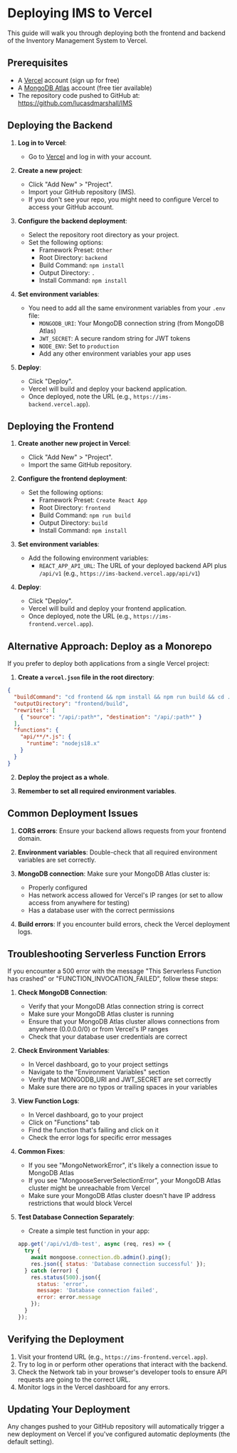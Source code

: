 # Deploying IMS to Vercel

This guide will walk you through deploying both the frontend and backend of the Inventory Management System to Vercel.

## Prerequisites

- A [Vercel](https://vercel.com) account (sign up for free)
- A [MongoDB Atlas](https://www.mongodb.com/cloud/atlas) account (free tier available)
- The repository code pushed to GitHub at: https://github.com/lucasdmarshall/IMS

## Deploying the Backend

1. **Log in to Vercel**:
   - Go to [Vercel](https://vercel.com) and log in with your account.

2. **Create a new project**:
   - Click "Add New" > "Project".
   - Import your GitHub repository (IMS).
   - If you don't see your repo, you might need to configure Vercel to access your GitHub account.

3. **Configure the backend deployment**:
   - Select the repository root directory as your project.
   - Set the following options:
     - Framework Preset: `Other`
     - Root Directory: `backend`
     - Build Command: `npm install`
     - Output Directory: `.`
     - Install Command: `npm install`

4. **Set environment variables**:
   - You need to add all the same environment variables from your `.env` file:
     - `MONGODB_URI`: Your MongoDB connection string (from MongoDB Atlas)
     - `JWT_SECRET`: A secure random string for JWT tokens
     - `NODE_ENV`: Set to `production`
     - Add any other environment variables your app uses

5. **Deploy**:
   - Click "Deploy".
   - Vercel will build and deploy your backend application.
   - Once deployed, note the URL (e.g., `https://ims-backend.vercel.app`).

## Deploying the Frontend

1. **Create another new project in Vercel**:
   - Click "Add New" > "Project".
   - Import the same GitHub repository.

2. **Configure the frontend deployment**:
   - Set the following options:
     - Framework Preset: `Create React App`
     - Root Directory: `frontend`
     - Build Command: `npm run build`
     - Output Directory: `build`
     - Install Command: `npm install`

3. **Set environment variables**:
   - Add the following environment variables:
     - `REACT_APP_API_URL`: The URL of your deployed backend API plus `/api/v1` (e.g., `https://ims-backend.vercel.app/api/v1`)

4. **Deploy**:
   - Click "Deploy".
   - Vercel will build and deploy your frontend application.
   - Once deployed, note the URL (e.g., `https://ims-frontend.vercel.app`).

## Alternative Approach: Deploy as a Monorepo

If you prefer to deploy both applications from a single Vercel project:

1. **Create a `vercel.json` file in the root directory**:

```json
{
  "buildCommand": "cd frontend && npm install && npm run build && cd ../backend && npm install",
  "outputDirectory": "frontend/build",
  "rewrites": [
    { "source": "/api/:path*", "destination": "/api/:path*" }
  ],
  "functions": {
    "api/**/*.js": {
      "runtime": "nodejs18.x"
    }
  }
}
```

2. **Deploy the project as a whole**.

3. **Remember to set all required environment variables**.

## Common Deployment Issues

1. **CORS errors**: Ensure your backend allows requests from your frontend domain.

2. **Environment variables**: Double-check that all required environment variables are set correctly.

3. **MongoDB connection**: Make sure your MongoDB Atlas cluster is:
   - Properly configured
   - Has network access allowed for Vercel's IP ranges (or set to allow access from anywhere for testing)
   - Has a database user with the correct permissions

4. **Build errors**: If you encounter build errors, check the Vercel deployment logs.

## Troubleshooting Serverless Function Errors

If you encounter a 500 error with the message "This Serverless Function has crashed" or "FUNCTION_INVOCATION_FAILED", follow these steps:

1. **Check MongoDB Connection**:
   - Verify that your MongoDB Atlas connection string is correct
   - Make sure your MongoDB Atlas cluster is running
   - Ensure that your MongoDB Atlas cluster allows connections from anywhere (0.0.0.0/0) or from Vercel's IP ranges
   - Check that your database user credentials are correct

2. **Check Environment Variables**:
   - In Vercel dashboard, go to your project settings
   - Navigate to the "Environment Variables" section
   - Verify that MONGODB_URI and JWT_SECRET are set correctly
   - Make sure there are no typos or trailing spaces in your variables

3. **View Function Logs**:
   - In Vercel dashboard, go to your project
   - Click on "Functions" tab
   - Find the function that's failing and click on it
   - Check the error logs for specific error messages

4. **Common Fixes**:
   - If you see "MongoNetworkError", it's likely a connection issue to MongoDB Atlas
   - If you see "MongooseServerSelectionError", your MongoDB Atlas cluster might be unreachable from Vercel
   - Make sure your MongoDB Atlas cluster doesn't have IP address restrictions that would block Vercel

5. **Test Database Connection Separately**:
   - Create a simple test function in your app:
   ```javascript
   app.get('/api/v1/db-test', async (req, res) => {
     try {
       await mongoose.connection.db.admin().ping();
       res.json({ status: 'Database connection successful' });
     } catch (error) {
       res.status(500).json({ 
         status: 'error', 
         message: 'Database connection failed',
         error: error.message
       });
     }
   });
   ```

## Verifying the Deployment

1. Visit your frontend URL (e.g., `https://ims-frontend.vercel.app`).
2. Try to log in or perform other operations that interact with the backend.
3. Check the Network tab in your browser's developer tools to ensure API requests are going to the correct URL.
4. Monitor logs in the Vercel dashboard for any errors.

## Updating Your Deployment

Any changes pushed to your GitHub repository will automatically trigger a new deployment on Vercel if you've configured automatic deployments (the default setting). 